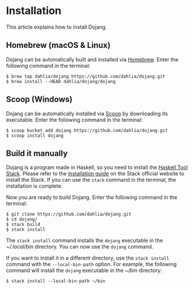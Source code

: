 Installation
============

This article explains how to install Dojang.


Homebrew (macOS & Linux)
------------------------

Dojang can be automatically built and installed via [Homebrew].
Enter the following command in the terminal:

~~~~ console
$ brew tap dahlia/dojang https://github.com/dahlia/dojang.git
$ brew install --HEAD dahlia/dojang/dojang
~~~~

[Homebrew]: https://brew.sh/


Scoop (Windows)
---------------

Dojang can be automatically installed via [Scoop] by downloading its executable.
Enter the following command in the terminal:

~~~~ console
$ scoop bucket add dojang https://github.com/dahlia/dojang.git
$ scoop install dojang
~~~~

[Scoop]: https://scoop.sh/


Build it manually
-----------------

Dojang is a program made in Haskell, so you need to install the [Haskell Tool
Stack].  Please refer to the [installation guide][1] on the Stack official
website to install the Stack.  If you can use the `stack` command in
the terminal, the installation is complete.

Now you are ready to build Dojang.  Enter the following command in the terminal:

~~~~ console
$ git clone https://github.com/dahlia/dojang.git
$ cd dojang/
$ stack build
$ stack install
~~~~

The `stack install` command installs the `dojang` executable in
the *~/.local/bin* directory.  You can now use the `dojang` command.

If you want to install it in a different directory, use the `stack install`
command with the `--local-bin-path` option. For example, the following command
will install the `dojang` executable in the *~/bin* directory:

~~~~ console
$ stack install --local-bin-path ~/bin
~~~~

[Haskell Tool Stack]: https://haskellstack.org/
[1]: https://docs.haskellstack.org/en/stable/install_and_upgrade/
